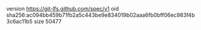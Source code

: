 version https://git-lfs.github.com/spec/v1
oid sha256:ac094bb459b71fb2a5c443be9e834019b02aaa6fb0bff06ec983f4b3c6ac11b5
size 50477

